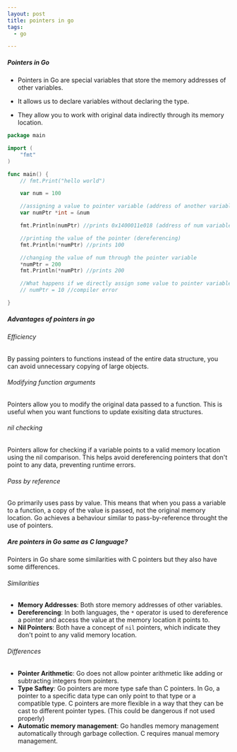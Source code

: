 ```yaml
---
layout: post
title: pointers in go
tags:
  - go

---
```

##### Pointers in Go
* Pointers in Go are special variables that store the memory addresses of other variables.

* It allows us to declare variables without declaring the type.

* They allow you to work with original data indirectly through its memory location.


```go
package main

import (
	"fmt"
)

func main() {
	// fmt.Print("hello world")

	var num = 100

	//assigning a value to pointer variable (address of another variable)
	var numPtr *int = &num 

	fmt.Println(numPtr) //prints 0x1400011e018 (address of num variable)

	//printing the value of the pointer (dereferencing)
	fmt.Println(*numPtr) //prints 100

	//changing the value of num through the pointer variable
	*numPtr = 200
	fmt.Println(*numPtr) //prints 200

	//What happens if we directly assign some value to pointer variable
	// numPtr = 10 //compiler error

}
```
##### Advantages of pointers in go
###### Efficiency

By passing pointers to functions instead of the entire data structure, you can avoid unnecessary copying of large objects.

###### Modifying function arguments

Pointers allow you to modify the original data passed to a function. This is useful when you want functions to update exisiting data structures.

###### nil checking

Pointers allow for checking if a variable points to a valid memory location using the nil comparison. This helps avoid dereferencing pointers that don't point to any data, preventing runtime errors.

###### Pass by reference

Go primarily uses pass by value. This means that when you pass a variable to a function, a copy of the value is passed, not the original memory location.  Go achieves a behaviour similar to pass-by-reference throught the use of pointers. 

##### Are pointers in Go same as C language?

Pointers in Go share some similarities with C pointers but they also have some differences.

###### Similarities

* **Memory Addresses**: Both store memory addresses of other variables.
* **Dereferencing**: In both languages, the `*` operator is used to dereference a pointer and access the value at the memory location it points to.
* **Nil Pointers**: Both have a concept of `nil` pointers, which indicate they don't point to any valid memory location.

###### Differences
* **Pointer Arithmetic**: Go does not allow pointer arithmetic like adding or subtracting integers from pointers.
* **Type Saftey**: Go pointers are more type safe than C pointers. In Go, a pointer to a specific data type can only point to that type or a compatible type. C pointers are more flexible in a way that they can be cast to different pointer types. (This could be dangerous if not used properly)
* **Automatic memory management**: Go handles memory management automatically through garbage collection. C requires manual memory management. 
